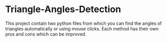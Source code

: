 # Triangle-Angles-Detection
This project contain two python files from which you can find the angles of triangles automatically or using mouse clicks. Each method has their own pros and cons which can be improved. 
